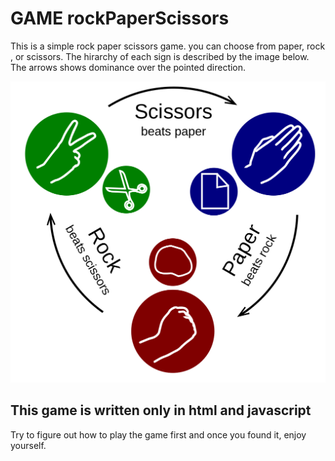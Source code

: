 # GAME rockPaperScissors  

This is a simple rock paper scissors game. you can choose from paper, rock , or scissors. The hirarchy of each sign is described by the image below. The arrows shows dominance over the pointed direction.

![rockpaperscissors image](rockpaperscissors.png)

## This game is written only in html and javascript

  Try to figure out how to play the game first and once you found it, enjoy yourself.  
